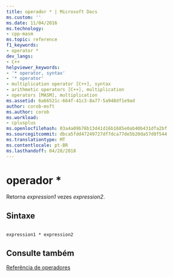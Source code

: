 ```yaml
---
title: operador * | Microsoft Docs
ms.custom: ''
ms.date: 11/04/2016
ms.technology:
- cpp-masm
ms.topic: reference
f1_keywords:
- operator *
dev_langs:
- C++
helpviewer_keywords:
- '* operator, syntax'
- '* operator'
- multiplication operator [C++], syntax
- arithmetic operators [C++], multiplication
- operators [MASM], multiplication
ms.assetid: 6a66521c-664f-41c3-8a77-5a948df1e9ad
author: corob-msft
ms.author: corob
ms.workload:
- cplusplus
ms.openlocfilehash: 03a4a09b78b13d41d16b1685e0ab40b431dfa2bf
ms.sourcegitcommit: dbca5fdd47249727df7dca77de5b20da57d0f544
ms.translationtype: MT
ms.contentlocale: pt-BR
ms.lasthandoff: 04/28/2018
---
```

# <a name="operator-"></a>operador *
Retorna *expression1* vezes *expression2*.  
  
## <a name="syntax"></a>Sintaxe  
  
```  
  
expression1 * expression2  
```  
  
## <a name="see-also"></a>Consulte também  
 [Referência de operadores](../../assembler/masm/operators-reference.md)
